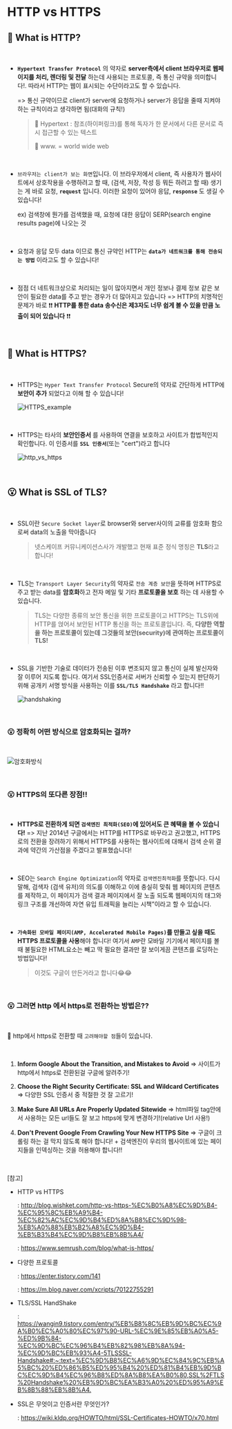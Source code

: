 # HTTP vs HTTPS

## 🤔 What is HTTP?

<br>

- **`Hypertext Transfer Protocol`** 의 약자로 **server측에서 client 브라우저로 웹페이지를 처리, 렌더링 및 전달** 하는데 사용되는 프로토콜, 즉 통신 규약을 의미합니다!. 따라서 HTTP는 웹이 표시되는 수단이라고도 할 수 있습니다.

  => 통신 규약이므로 client가 server에 요청하거나 server가 응답을 줄때 지켜야하는 규칙이라고 생각하면 됨(대화의 규칙!)

  > 👀 Hypertext : 참조(하이퍼링크)를 통해 독자가 한 문서에서 다른 문서로 즉시 접근할 수 있는 텍스트
  >
  > 👀 www. = world wide web

<br>

- `브라우저는 client가 보는 화면`입니다. 이 브라우저에서 client, 즉 사용자가 웹사이트에서 상호작용을 수행하려고 할 때, (검색, 저장, 작성 등 뭐든 하려고 할 때) 생기는 게 바로 요청, **`request`** 입니다. 이러한 요청이 있어야 응답, **`response`** 도 생길 수 있습니다!

  ex) 검색창에 뭔가를 검색했을 때, 요청에 대한 응답이 SERP(search engine results page)에 나오는 것

<br>

- 요청과 응답 모두 data 이므로 통신 규약인 HTTP는 **`data가 네트워크를 통해 전송되는 방법`** 이라고도 할 수 있습니다!

<br>

- 점점 더 네트워크상으로 처리되는 일이 많아지면서 개인 정보나 결제 정보 같은 보안이 필요한 data를 주고 받는 경우가 더 많아지고 있습니다 => HTTP의 치명적인 문제가 바로 ❗❗ **HTTP를 통한 data 송수신은 제3자도 너무 쉽게 볼 수 있을 만큼 노출이 되어 있습니다** ❗❗

<br>

## 🤔 What is HTTPS?

<br>

- HTTPS는 `Hyper Text Transfer Protocol` Secure의 약자로 간단하게 HTTP에 **보안이 추가** 되었다고 이해 할 수 있습니다!

  ![HTTPS_example](https://user-images.githubusercontent.com/75834421/119218538-c6dfd100-bb1b-11eb-8f73-c3e50e5f23cf.png)

<br>

- HTTPS는 타사의 **보안인증서** 를 사용하여 연결을 보호하고 사이트가 합법적인지 확인합니다. 이 인증서를 **`SSL 인증서`**(또는 "cert")라고 합니다

  ![http_vs_https](https://user-images.githubusercontent.com/75834421/119217409-fa6b2d00-bb14-11eb-9f87-89b1ec424315.png)

<br>

## 😮 What is SSL of TLS?

<br>

- SSL이란 `Secure Socket layer`로 browser와 server사이의 교류를 암호화 함으로써 data의 노출을 막아줍니다

  > 넷스케이프 커뮤니케이션스사가 개발했고 현재 표준 정식 명칭은 **TLS**라고 합니다!

<br>

- TLS는 `Transport Layer Security`의 약자로 `전송 계층 보안`을 뜻하며 HTTPS로 주고 받는 data를 **암호화**하고 전자 메일 및 기타 **프로토콜을 보호** 하는 데 사용할 수 있습니다.

  > TLS는 다양한 종류의 보안 통신을 위한 프로토콜이고 HTTPS는 TLS위에 HTTP를 얹어서 보안된 HTTP 통신을 하는 프로토콜입니다. 즉, **다양한 역할을 하는 프로토콜이 있는데 그것들의 보안(security)에 관여하는 프로토콜이 TLS!**

<br>

- SSL을 기반한 기술로 데이터가 전송된 이후 변조되지 않고 통신이 실제 발신자와 잘 이루어 지도록 합니다. 여기서 SSL인증서로 서버가 신뢰할 수 있는지 판단하기 위해 공개키 서명 방식을 사용하는 이를 **`SSL/TLS Handshake`** 라고 합니다!!

  ![handshaking](https://user-images.githubusercontent.com/75834421/119219552-212f6080-bb21-11eb-967d-532570012884.png)

<br>

### 😮 정확히 어떤 방식으로 암호화되는 걸까?

<br>

![암호화방식](https://user-images.githubusercontent.com/75834421/119218384-f3471d80-bb1a-11eb-9314-dbf7ee472cc2.png)

<br>

### 😮 HTTPS의 또다른 장점!!

<br>

- **HTTPS로 전환하게 되면 `검색엔진 최적화(SEO)`에 있어서도 큰 혜택을 볼 수 있습니다!**
  => 지난 2014년 구글에서는 HTTP를 HTTPS로 바꾸라고 권고했고, HTTPS로의 전환을 장려하기 위해서 HTTPS를 사용하는 웹사이트에 대해서 검색 순위 결과에 약간의 가산점을 주겠다고 발표했습니다!

<br>

- SEO는 `Search Engine Optimization`의 약자로 `검색엔진최적화`를 뜻합니다. 다시말해, 검색자 (검색 유저)의 의도를 이해하고 이에 충실히 맞춰 웹 페이지의 콘텐츠를 제작하고, 이 페이지가 검색 결과 페이지에서 잘 노출 되도록 웹페이지의 태그와 링크 구조를 개선하여 자연 유입 트래픽을 늘리는 시책”이라고 할 수 있습니다.

<br>

- **`가속화된 모바일 페이지(AMP, Accelerated Mobile Pages)`를 만들고 싶을 때도 HTTPS 프로토콜을 사용**해야 합니다! 여기서 `AMP`란 모바일 기기에서 페이지를 볼 때 불필요한 HTML요소는 빼고 딱 필요한 결과만 잘 보이게끔 콘텐츠를 로딩하는 방법입니다!

  > 이것도 구글이 만든거라고 합니다😂😂

<br>

### 😮 그러면 http 에서 https로 전환하는 방법은??

<br>

👀 http에서 https로 전환할 때 `고려해야할 점`들이 있습니다.

<br>

1. **Inform Google About the Transition, and Mistakes to Avoid**
   => 사이트가 http에서 https로 전환된걸 구글에 알려주기!

2. **Choose the Right Security Certificate: SSL and Wildcard Certificates** => 다양한 SSL 인증서 중 적절한 것 잘 고르기!

3. **Make Sure All URLs Are Properly Updated Sitewide** => html파일 tag안에서 사용하는 모든 url들도 잘 보고 https에 맞게 변경하기!(relative Url 사용!)

4. **Don't Prevent Google From Crawling Your New HTTPS Site** => 구글이 크롤링 하는 걸 막지 않도록 해야 합니다! + 검색엔진이 우리의 웹사이트에 있는 페이지들을 인덱싱하는 것을 허용해야 합니다!!

<br>

[참고]

- HTTP vs HTTPS

  : <http://blog.wishket.com/http-vs-https-%EC%B0%A8%EC%9D%B4-%EC%95%8C%EB%A9%B4-%EC%82%AC%EC%9D%B4%ED%8A%B8%EC%9D%98-%EB%A0%88%EB%B2%A8%EC%9D%B4-%EB%B3%B4%EC%9D%B8%EB%8B%A4/>

  : <https://www.semrush.com/blog/what-is-https/>

- 다양한 프로토콜

  : <https://enter.tistory.com/141>

  : <https://m.blog.naver.com/xcripts/70122755291>

- TLS/SSL HandShake

  : <https://wangin9.tistory.com/entry/%EB%B8%8C%EB%9D%BC%EC%9A%B0%EC%A0%80%EC%97%90-URL-%EC%9E%85%EB%A0%A5-%ED%9B%84-%EC%9D%BC%EC%96%B4%EB%82%98%EB%8A%94-%EC%9D%BC%EB%93%A4-5TLSSSL-Handshake#:~:text=%EC%9D%B8%EC%A6%9D%EC%84%9C%EB%A5%BC%20%ED%86%B5%ED%95%B4%20%ED%81%B4%EB%9D%BC%EC%9D%B4%EC%96%B8%ED%8A%B8%EA%B0%80,SSL%2FTLS%20Handshake%20%EB%9D%BC%EA%B3%A0%20%ED%95%A9%EB%8B%88%EB%8B%A4.>

- SSL은 무엇이고 인증서란 무엇인가?

  : <https://wiki.kldp.org/HOWTO/html/SSL-Certificates-HOWTO/x70.html>
